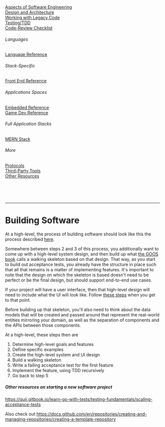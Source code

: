 [Aspects of Software Engineering](general/aspects-of-software-engineering.md) <br>
[Design and Architecture](general/design-and-architecture/README.md) <br>
[Working with Legacy Code](general/legacy-code/legacy-code-tools.md) <br>
[Testing/TDD](general/testing/README.md) <br>
[Code-Review Checklist](general/processes/code-review-checklist.md) <br>

###### Languages
[Language Reference](./language-reference/README.md) <br>

###### Stack-Specific
[Front End Reference](./front-end-reference/README.md) <br>

###### Applications Spaces
[Embedded Reference](./embedded-reference/README.md) <br>
[Game Dev Reference](./game-dev-reference/README.md) <br>

###### Full Application Stacks
[MERN Stack](./application-stacks/MERN/README.md)

###### More
[Protocols](./protocols/README.md) <br>
[Third-Party Tools](tools/README.md) <br>
[Other Resources](resources/README.md) <br>

<br><br><br>

---

# Building Software

At a high-level, the process of building software should look like this the process described [here](./general/design-and-architecture/behavior-driven-development/README.md#high-level-process).

Somewhere between steps 2 and 3 of this process, you additionally want to come up with a high-level system design, and then build up what [the GOOS book](https://www.amazon.com/Growing-Object-Oriented-Software-Guided-Tests/dp/0321503627) calls a walking skeleton based on that design. That way, as you start to build out acceptance tests, you already have the structure in place such that all that remains is a matter of implementing features. It's important to note that the design on which the skeleton is based doesn't need to be perfect or be the final design, but should support end-to-end use cases.

If your project will have a user interface, then  that high-level design will need to include what the UI will look like. Follow [these steps](./front-end-reference/README.md#the-process-of-building-user-interfaces) when you get to that point.

Before building up that skeleton, you'll also need to think about the data models that will be created and passed around that represent the real-world entities mirroring your domain, as well as the separation of components and the APIs between those components. 

At a high-level, these steps then are

1. Determine high-level goals and features
2. Define specific examples
3. Create the high-level system and UI design
4. Build a walking skeleton
5. Write a failing acceptance test for the first feature
6. Implement the feature, using TDD recursively
7. Go back to step 5

##### Other resources on starting a new software project
https://quii.gitbook.io/learn-go-with-tests/testing-fundamentals/scaling-acceptance-tests

Also check out https://docs.github.com/en/repositories/creating-and-managing-repositories/creating-a-template-repository